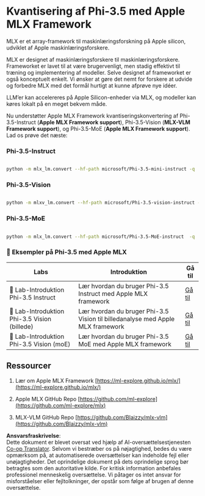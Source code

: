 <!--
CO_OP_TRANSLATOR_METADATA:
{
  "original_hash": "ec5e22bbded16acb7bdb9fa568ab5781",
  "translation_date": "2025-07-16T21:55:32+00:00",
  "source_file": "md/01.Introduction/04/UsingAppleMLXQuantifyingPhi.md",
  "language_code": "da"
}
-->
# **Kvantisering af Phi-3.5 med Apple MLX Framework**

MLX er et array-framework til maskinlæringsforskning på Apple silicon, udviklet af Apple maskinlæringsforskere.

MLX er designet af maskinlæringsforskere til maskinlæringsforskere. Frameworket er lavet til at være brugervenligt, men stadig effektivt til træning og implementering af modeller. Selve designet af frameworket er også konceptuelt enkelt. Vi ønsker at gøre det nemt for forskere at udvide og forbedre MLX med det formål hurtigt at kunne afprøve nye idéer.

LLM’er kan accelereres på Apple Silicon-enheder via MLX, og modeller kan køres lokalt på en meget bekvem måde.

Nu understøtter Apple MLX Framework kvantiseringskonvertering af Phi-3.5-Instruct (**Apple MLX Framework support**), Phi-3.5-Vision (**MLX-VLM Framework support**), og Phi-3.5-MoE (**Apple MLX Framework support**). Lad os prøve det næste:

### **Phi-3.5-Instruct**

```bash

python -m mlx_lm.convert --hf-path microsoft/Phi-3.5-mini-instruct -q

```

### **Phi-3.5-Vision**

```bash

python -m mlxv_lm.convert --hf-path microsoft/Phi-3.5-vision-instruct -q

```

### **Phi-3.5-MoE**

```bash

python -m mlx_lm.convert --hf-path microsoft/Phi-3.5-MoE-instruct  -q

```

### **🤖 Eksempler på Phi-3.5 med Apple MLX**

| Labs    | Introduktion | Gå til |
| -------- | ----------- | ------ |
| 🚀 Lab-Introduktion Phi-3.5 Instruct  | Lær hvordan du bruger Phi-3.5 Instruct med Apple MLX framework   |  [Gå til](../../../../../code/09.UpdateSamples/Aug/mlx-phi35-instruct.ipynb)    |
| 🚀 Lab-Introduktion Phi-3.5 Vision (billede) | Lær hvordan du bruger Phi-3.5 Vision til billedanalyse med Apple MLX framework     |  [Gå til](../../../../../code/09.UpdateSamples/Aug/mlx-phi35-vision.ipynb)    |
| 🚀 Lab-Introduktion Phi-3.5 Vision (moE)   | Lær hvordan du bruger Phi-3.5 MoE med Apple MLX framework  |  [Gå til](../../../../../code/09.UpdateSamples/Aug/mlx-phi35-moe.ipynb)    |

## **Ressourcer**

1. Lær om Apple MLX Framework [https://ml-explore.github.io/mlx/](https://ml-explore.github.io/mlx/)

2. Apple MLX GitHub Repo [https://github.com/ml-explore](https://github.com/ml-explore/mlx)

3. MLX-VLM GitHub Repo [https://github.com/Blaizzy/mlx-vlm](https://github.com/Blaizzy/mlx-vlm)

**Ansvarsfraskrivelse**:  
Dette dokument er blevet oversat ved hjælp af AI-oversættelsestjenesten [Co-op Translator](https://github.com/Azure/co-op-translator). Selvom vi bestræber os på nøjagtighed, bedes du være opmærksom på, at automatiserede oversættelser kan indeholde fejl eller unøjagtigheder. Det oprindelige dokument på dets oprindelige sprog bør betragtes som den autoritative kilde. For kritisk information anbefales professionel menneskelig oversættelse. Vi påtager os intet ansvar for misforståelser eller fejltolkninger, der opstår som følge af brugen af denne oversættelse.